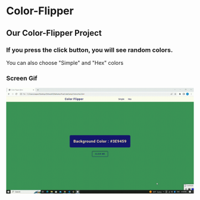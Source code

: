 # Color-Flipper

## Our Color-Flipper Project

### If you press the click button, you will see random colors. 
You can also choose "Simple" and "Hex" colors

### Screen Gif

![](screen.gif)
